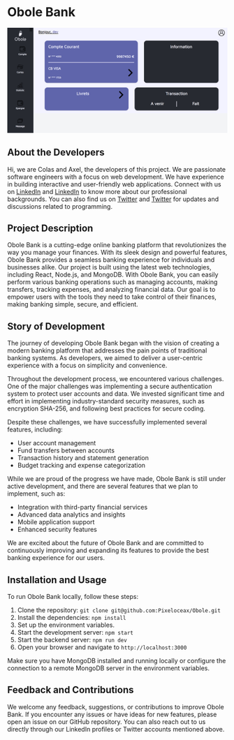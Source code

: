 # Obole Bank

![Screenshot](./obole.png)

## About the Developers

Hi, we are Colas and Axel, the developers of this project. We are passionate software engineers with a focus on web development. We have experience in building interactive and user-friendly web applications. Connect with us on [LinkedIn](https://www.linkedin.com/in/colasrenard) and [LinkedIn](https://www.linkedin.com/in/axelvalentin) to know more about our professional backgrounds. You can also find us on [Twitter](https://twitter.com/colasdev) and [Twitter](https://twitter.com/axeldev) for updates and discussions related to programming.

## Project Description

Obole Bank is a cutting-edge online banking platform that revolutionizes the way you manage your finances. With its sleek design and powerful features, Obole Bank provides a seamless banking experience for individuals and businesses alike. Our project is built using the latest web technologies, including React, Node.js, and MongoDB. With Obole Bank, you can easily perform various banking operations such as managing accounts, making transfers, tracking expenses, and analyzing financial data. Our goal is to empower users with the tools they need to take control of their finances, making banking simple, secure, and efficient.

## Story of Development

The journey of developing Obole Bank began with the vision of creating a modern banking platform that addresses the pain points of traditional banking systems. As developers, we aimed to deliver a user-centric experience with a focus on simplicity and convenience.

Throughout the development process, we encountered various challenges. One of the major challenges was implementing a secure authentication system to protect user accounts and data. We invested significant time and effort in implementing industry-standard security measures, such as encryption SHA-256, and following best practices for secure coding.

Despite these challenges, we have successfully implemented several features, including:

- User account management
- Fund transfers between accounts
- Transaction history and statement generation
- Budget tracking and expense categorization

While we are proud of the progress we have made, Obole Bank is still under active development, and there are several features that we plan to implement, such as:

- Integration with third-party financial services
- Advanced data analytics and insights
- Mobile application support
- Enhanced security features

We are excited about the future of Obole Bank and are committed to continuously improving and expanding its features to provide the best banking experience for our users.

## Installation and Usage

To run Obole Bank locally, follow these steps:

1. Clone the repository: `git clone git@github.com:Pixeloceax/Obole.git`
2. Install the dependencies: `npm install`
3. Set up the environment variables.
4. Start the development server: `npm start`
5. Start the backend server: `npm run dev`
6. Open your browser and navigate to `http://localhost:3000`

Make sure you have MongoDB installed and running locally or configure the connection to a remote MongoDB server in the environment variables.

## Feedback and Contributions

We welcome any feedback, suggestions, or contributions to improve Obole Bank. If you encounter any issues or have ideas for new features, please open an issue on our GitHub repository. You can also reach out to us directly through our LinkedIn profiles or Twitter accounts mentioned above.
